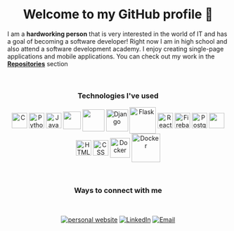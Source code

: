 <h1 align="center"> Welcome to my GitHub profile 👋 </h1>

<!--
**DimoDimchev/DimoDimchev** is a ✨ _special_ ✨ repository because its `README.md` (this file) appears on your GitHub profile.

-->
I am a **hardworking person** that is very interested in the world of IT and has a goal of becoming a software developer! Right now I am in high school and also attend a software development academy. I enjoy creating single-page applications and mobile applications. You can check out my work in the [**Repositories**](https://github.com/DimoDimchev?tab=repositories) section
  
<!-- <p align="center">
  <a href="https://github.com/DimoDimchev">
    <img height="150em" src="https://github-readme-stats.vercel.app/api?username=DimoDimchev&theme=dark&show_icons=true" />
    <img height="150em" src="https://github-readme-stats.vercel.app/api/top-langs/?username=DimoDimchev&theme=dark&layout=compact&hide=HTML,CSS" />
  </a>
</p> -->

<br>

<h3 align="center">Technologies I've used</h3>

<!-- | Technology | Purpose of use |
| :----------: | -------------- |
| <img align="center" alt="C" width="35px" src="https://cdn.jsdelivr.net/npm/programming-languages-logos/src/c/c.png"/><img align="center" alt="C++" width="35px" src="https://cdn.jsdelivr.net/npm/programming-languages-logos/src/cpp/cpp.png"/>| Currently exploring [data structures & algorithms with C and C++](https://github.com/DimoDimchev/LearningDataStructures) |
| <img align="center" alt="Python" width="35px" src="https://cdn.jsdelivr.net/npm/programming-languages-logos/src/python/python.png"/>| Learned the fundamentals of programming and advanced programming concepts during my time at the Software University, where I completed the following courses:</br>- [Programming Basics with Python](https://github.com/DimoDimchev/SoftUni-Python-Basics)</br>- [Programming Fundamentals with Python](https://github.com/DimoDimchev/SoftUni-Python-Fundamentals)</br>- [Python Advanced](https://github.com/DimoDimchev/SoftUni-Python-Advanced)</br>- [Python OOP](https://github.com/DimoDimchev/Softuni-Python-OOP)</br>- [Python Web Basics](https://github.com/DimoDimchev/SoftUni-Python-Web-Basics)</br>- [Django Framework](https://github.com/DimoDimchev/SoftUni-Python-Web-Django)</br></br>Developed an app for an [assesment](https://github.com/DimoDimchev/Access-Control) and other small applications like the [2048 game](https://github.com/DimoDimchev/2048) |
| <img align="center" alt="JavaScript" width="35px" src="https://cdn.jsdelivr.net/npm/programming-languages-logos/src/javascript/javascript.png"/>| An essential programming language in the modern world that I use for creating Single Page Applications, mobile applications with React Native and more |
|<img align="center" width="40px" src="https://img.icons8.com/color/48/000000/nodejs.png"/> <img align="center" width="35" src="https://www.vectorlogo.zone/logos/expressjs/expressjs-ar21.svg"/>|Used Node JS and Express JS to build RESTful API's for projects such as my [real-time chat application](https://github.com/DimoDimchev/RealTimeChat) |
| <img align="center" alt="Django" width="50px" src="https://img.icons8.com/color/48/000000/django.png"/>| Used for learning web development with Python, created my [personal website](http://www.dimodimchev.me/) using Django and learned a very powerful framework overall |
| <img align="center" alt="React Native" width="35px" src="https://img.icons8.com/color/48/000000/react-native.png"/>| Learned React in order to build single-page applications in the most efficient way. Learned mobile development with React Native, built several small apps like a [Budget Tracker](https://github.com/DimoDimchev/BudgetTracker) and [Movie Reviews app and a ToDo list app](https://github.com/DimoDimchev/LearningReactNative). A powerful tool that I plan to use for developing mobile applications I have in mind |
| <img align="center" alt="Firebase" width="35px" src="https://img.icons8.com/color/48/000000/firebase.png"/>| Used this for easily creating databases for my JavaScript Single Page Applications and some React Native applications |
| <img align="center" alt="PostgreSQL" width="35" src="https://img.icons8.com/color/48/000000/postgreesql.png"/>| Used for the databases of my Django apps |
| <img align="center" width="35" src="https://img.icons8.com/color/48/000000/mongodb.png"/> | Used MongoDB as a database for some of the single-page applications I've built |
| <img align="center" alt="HTML" width="35" src="https://img.icons8.com/color/48/000000/html-5--v1.png"/>  <img align="center" alt="CSS" width="35" src="https://img.icons8.com/color/48/000000/css3.png"/>| Learned these essential technologies for developing any website or Single Page Application like [LetItAllOut](https://github.com/DimoDimchev/LetItAllOut)- a SPA I developed | -->

<p align="center">
	<img align="center" alt="C" width="35px" src="https://cdn.jsdelivr.net/npm/programming-languages-logos/src/c/c.png"/>
	<img align="center" alt="Python" width="35px" src="https://cdn.jsdelivr.net/npm/programming-languages-logos/src/python/python.png"/>
	<img align="center" alt="JavaScript" width="35px" src="https://cdn.jsdelivr.net/npm/programming-languages-logos/src/javascript/javascript.png"/>
	<img align="center" width="40px" src="https://img.icons8.com/color/48/000000/nodejs.png"/>
	<img align="center" width="50" src="https://www.vectorlogo.zone/logos/expressjs/expressjs-ar21.svg"/>
	<img align="center" alt="Django" width="50px" src="https://img.icons8.com/color/48/000000/django.png"/>
	<img align="center" alt="Flask" width="60px" src="https://www.vectorlogo.zone/logos/pocoo_flask/pocoo_flask-ar21.svg"/>
	<img align="center" alt="React Native" width="35px" src="https://img.icons8.com/color/48/000000/react-native.png"/>
	<img align="center" alt="Firebase" width="35px" src="https://img.icons8.com/color/48/000000/firebase.png"/>
	<img align="center" alt="PostgreSQL" width="35" src="https://img.icons8.com/color/48/000000/postgreesql.png"/>
	<img align="center" width="35" src="https://img.icons8.com/color/48/000000/mongodb.png"/>
	<img align="center" alt="HTML" width="35" src="https://img.icons8.com/color/48/000000/html-5--v1.png"/>
	<img align="center" alt="CSS" width="35" src="https://img.icons8.com/color/48/000000/css3.png"/>
	<img align="center" alt="Docker" width="45" src="https://www.vectorlogo.zone/logos/docker/docker-icon.svg"/>
	<img align="center" alt="Docker" width="65" src="https://www.vectorlogo.zone/logos/git-scm/git-scm-ar21.svg"/>
	
</p>

<br>

<h3 align="center">Ways to connect with me</h3>
<br/>
<p align="center">
  	<a href="http://www.dimodimchev.me"><img alt="personal website" src="https://badgen.net/badge/icon/chrome?icon=chrome&label=Website"></a>
	<a href="https://www.linkedin.com/in/dimodimchev"><img alt="LinkedIn" src="https://img.shields.io/badge/LinkedIn-Dimo%20Dimchev%20-blue?style=flat-square&logo=linkedin"></a>
	<a href="ddimchev7@gmail.com"><img alt="Email" src="https://img.shields.io/badge/Email-ddimchev7@gmail.com-blue?style=flat-square&logo=gmail"></a>
</p>
